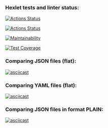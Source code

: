 ### Hexlet tests and linter status:
[![Actions Status](https://github.com/sayat-a/python-project-50/actions/workflows/hexlet-check.yml/badge.svg)](https://github.com/sayat-a/python-project-50/actions)

[![Actions Status](https://github.com/sayat-a/python-project-50/actions/workflows/pyci.yml/badge.svg)](https://github.com/sayat-a/python-project-50/actions)

[![Maintainability](https://api.codeclimate.com/v1/badges/8086ba3588454f8b46db/maintainability)](https://codeclimate.com/github/sayat-a/python-project-50/maintainability)

[![Test Coverage](https://api.codeclimate.com/v1/badges/8086ba3588454f8b46db/test_coverage)](https://codeclimate.com/github/sayat-a/python-project-50/test_coverage)

### Comparing JSON files (flat):
[![asciicast](https://asciinema.org/a/KeWjUMWZ6owqC3nBuxwjAAaXF.svg)](https://asciinema.org/a/KeWjUMWZ6owqC3nBuxwjAAaXF)

### Comparing YAML files (flat):
[![asciicast](https://asciinema.org/a/vpLcLIMAFm4IIJkjM5QsqI5ii.svg)](https://asciinema.org/a/vpLcLIMAFm4IIJkjM5QsqI5ii)

### Comparing JSON files in format PLAIN:
[![asciicast](https://asciinema.org/a/AyZS8iZcf8dUVBxvZOnBXkstV.svg)](https://asciinema.org/a/AyZS8iZcf8dUVBxvZOnBXkstV)